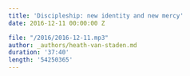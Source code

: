 ```yaml
---
title: 'Discipleship: new identity and new mercy'
date: 2016-12-11 00:00:00 Z

file: "/2016/2016-12-11.mp3"
author: _authors/heath-van-staden.md
duration: '37:40'
length: '54250365'
---
```

